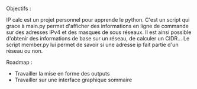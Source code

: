 Objectifs :

IP calc est un projet personnel pour apprende le python. 
C'est un script qui grace à main.py permet d'afficher des informations en ligne de commande sur des adresses IPv4 et des masques de sous réseaux. 
Il est ainsi possible d'obtenir des informations de base sur un réseau, de calculer un CIDR... 
Le script member.py lui permet de savoir si une adresse ip fait partie d'un réseau ou non.

Roadmap :

- Travailler la mise en forme des outputs
- Travailler sur une interface graphique sommaire
